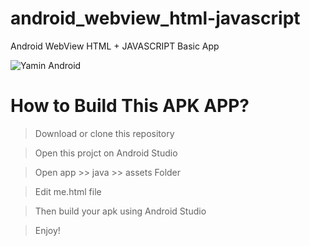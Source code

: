 # android_webview_html-javascript
Android WebView HTML + JAVASCRIPT Basic App

![Yamin Android](https://user-images.githubusercontent.com/16277392/161533651-e32eef82-b755-4d84-8f32-36546f62dec1.png)

# How to Build This APK APP?
> Download or clone this repository

> Open this projct on Android Studio

> Open app >> java >> assets Folder

> Edit me.html file 

> Then build your apk using Android Studio

> Enjoy!
